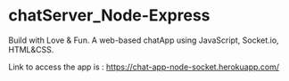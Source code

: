 # chatServer_Node-Express
Build with Love &amp; Fun.  A web-based chatApp using JavaScript, Socket.io, HTML&amp;CSS.
 
 
 

Link to access the app is : https://chat-app-node-socket.herokuapp.com/

